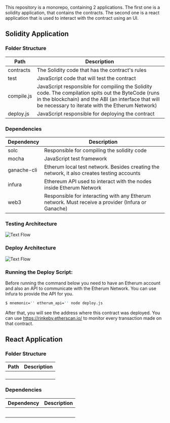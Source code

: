 This repository is a monorepo, containing 2 applications.
The first one is a solidity application, that contains the contracts.
The second one is a react application that is used to interact with the contract using an UI.

## Solidity Application

### Folder Structure  

| Path | Description |
| ------ | ------ |
|contracts|The Solidity code that has the contract's rules| 
|test|JavaScript code that will test the contract| 
|compile.js|JavaScript responsible for compiling the Solidity code. The compilation spits out the ByteCode (runs in the blockchain) and the ABI (an interface that will be necessary to iterate with the Etherum Network)|
|deploy.js|JavaScript responsible for deploying the contract|


### Dependencies

| Dependency | Description |
| ------ | ------ |
|solc|Responsible for compiling the solidity code| 
|mocha|JavaScript test framework| 
|ganache-cli|Etherum local test network. Besides creating the network, it also creates testing accounts|
|infura| Ethereum API used to interact with the nodes inside Etherum Network|
|web3|Responsible for interacting with any Etherum network. Must receive a provider (Infura or Ganache)|


### Testing Architecture
![Text Flow](https://user-images.githubusercontent.com/60303480/126044218-1912da8c-5b0d-4462-8b8c-de24178951e2.png)

### Deploy Architecture
![Text Flow](https://user-images.githubusercontent.com/63314125/126158326-807f94f1-0083-4117-ac3c-98eb3ccf04fd.png)

### Running the Deploy Script:

Before running the command below you need to have an Etherum account and also an API to communicate with the Etherum Network. You can use Infura to provide the API for you.

```sh
$ mnemonic='' etherum_api='' node deploy.js
```

After that, you will see the address where this contract was deployed. You can use https://rinkeby.etherscan.io/ to monitor every transaction made on that contract.

## React Application

### Folder Structure  

| Path | Description |
| ------ | ------ |
||| 
||| 
|||
|||


### Dependencies

| Dependency | Description |
| ------ | ------ |
||| 
||| 
|||
|||
|||